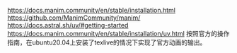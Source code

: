 https://docs.manim.community/en/stable/installation.html
https://github.com/ManimCommunity/manim/
https://docs.astral.sh/uv/#getting-started
https://docs.manim.community/en/stable/installation/uv.html 按照官方的操作指南，在ubuntu20.04上安装了texlive的情况下实现了官方动画的输出。






